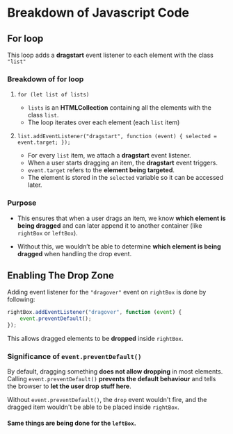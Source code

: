 # Breakdown of Javascript Code

## For loop

This loop adds a **dragstart** event listener to each element with the class `"list"`

### Breakdown of for loop

1. `for (let list of lists)`
    - `lists` is an **HTMLCollection** containing all the elements with the class `list`.
    - The loop iterates over each element (each `list` item)

2. `list.addEventListener("dragstart", function (event) { selected = event.target; });`

    - For every `list` item, we attach a **dragstart** event listener.
    - When a user starts dragging an item, the **dragstart** event triggers.
    - `event.target` refers to the **element being targeted**.
    - The element is stored in the `selected` variable so it can be accessed later.

### Purpose

- This ensures that when a user drags an item, we know **which element is being dragged** and can later append it to another container (like `rightBox` or `leftBox`).

- Without this, we wouldn’t be able to determine **which element is being dragged** when handling the drop event.


## Enabling The Drop Zone

Adding event listener for the `"dragover"` event on `rightBox` is done by following:

```Javascript
rightBox.addEventListener("dragover", function (event) {
    event.preventDefault();
});
```

This allows dragged elements to be **dropped** inside `rightBox`.

### Significance of `event.preventDefault()`

By default, dragging something **does not allow dropping** in most elements. Calling `event.preventDefault()` **prevents the default behaviour** and tells the browser to **let the user drop stuff here**.

Without `event.preventDefault()`, the `drop` event wouldn't fire, and the dragged item wouldn't be able to be placed inside `rightBox`.

#### Same things are being done for the `leftBox`.